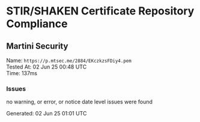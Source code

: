 # STIR/SHAKEN Certificate Repository Compliance

## Martini Security

Name: `https://p.mtsec.me/2884/EKczkzsFDiy4.pem`\
Tested At: 02 Jun 25 00:48 UTC\
Time: 137ms

### Issues

no warning, or error, or notice date level issues were found

Generated: 02 Jun 25 01:01 UTC